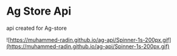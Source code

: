 # Ag Store Api
api created for Ag-store

![https://muhammed-radin.github.io/ag-api/Spinner-1s-200px.gif](https://muhammed-radin.github.io/ag-api/Spinner-1s-200px.gif)

